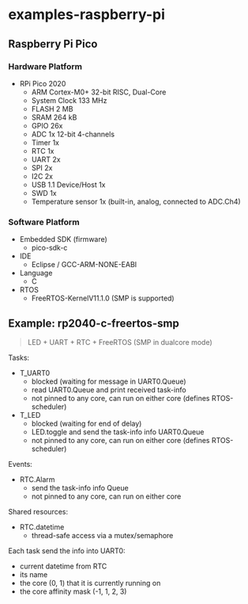# examples-raspberry-pi

## Raspberry Pi Pico

### Hardware Platform

- RPi Pico 2020
  - ARM Cortex-M0+ 32-bit RISC, Dual-Core
  - System Clock 133 MHz
  - FLASH 2 MB
  - SRAM 264 kB
  - GPIO 26x
  - ADC 1x 12-bit 4-channels
  - Timer 1x
  - RTC 1x
  - UART 2x
  - SPI 2x
  - I2C 2x
  - USB 1.1 Device/Host 1x
  - SWD 1x
  - Temperature sensor 1x (built-in, analog, connected to ADC.Ch4)

### Software Platform

- Embedded SDK (firmware)
  - pico-sdk-c
- IDE
  - Eclipse / GCC-ARM-NONE-EABI
- Language
  - C
- RTOS
  - FreeRTOS-KernelV11.1.0 (SMP is supported)

## Example: rp2040-c-freertos-smp
> LED + UART + RTC + FreeRTOS (SMP in dualcore mode)

Tasks:
- T_UART0
  - blocked (waiting for message in UART0.Queue)
  - read UART0.Queue and print received task-info
  - not pinned to any core, can run on either core (defines RTOS-scheduler)
- T_LED
  - blocked (waiting for end of delay)
  - LED.toggle and send the task-info info UART0.Queue
  - not pinned to any core, can run on either core (defines RTOS-scheduler)

Events:
- RTC.Alarm
  - send the task-info info Queue
  - not pinned to any core, can run on either core

Shared resources:
- RTC.datetime
  - thread-safe access via a mutex/semaphore

Each task send the info into UART0:
- current datetime from RTC
- its name
- the core (0, 1) that it is currently running on
- the core affinity mask (-1, 1, 2, 3)
